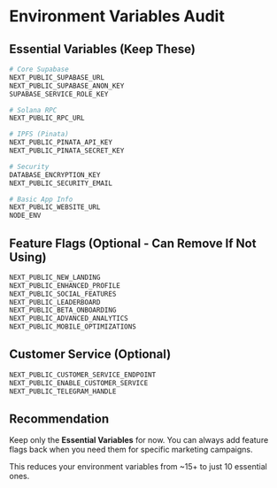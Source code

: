 # Environment Variables Audit

## Essential Variables (Keep These)
```bash
# Core Supabase
NEXT_PUBLIC_SUPABASE_URL
NEXT_PUBLIC_SUPABASE_ANON_KEY
SUPABASE_SERVICE_ROLE_KEY

# Solana RPC
NEXT_PUBLIC_RPC_URL

# IPFS (Pinata)
NEXT_PUBLIC_PINATA_API_KEY
NEXT_PUBLIC_PINATA_SECRET_KEY

# Security
DATABASE_ENCRYPTION_KEY
NEXT_PUBLIC_SECURITY_EMAIL

# Basic App Info
NEXT_PUBLIC_WEBSITE_URL
NODE_ENV
```

## Feature Flags (Optional - Can Remove If Not Using)
```bash
NEXT_PUBLIC_NEW_LANDING
NEXT_PUBLIC_ENHANCED_PROFILE
NEXT_PUBLIC_SOCIAL_FEATURES
NEXT_PUBLIC_LEADERBOARD
NEXT_PUBLIC_BETA_ONBOARDING
NEXT_PUBLIC_ADVANCED_ANALYTICS
NEXT_PUBLIC_MOBILE_OPTIMIZATIONS
```

## Customer Service (Optional)
```bash
NEXT_PUBLIC_CUSTOMER_SERVICE_ENDPOINT
NEXT_PUBLIC_ENABLE_CUSTOMER_SERVICE
NEXT_PUBLIC_TELEGRAM_HANDLE
```

## Recommendation
Keep only the **Essential Variables** for now. You can always add feature flags back when you need them for specific marketing campaigns.

This reduces your environment variables from ~15+ to just 10 essential ones.
